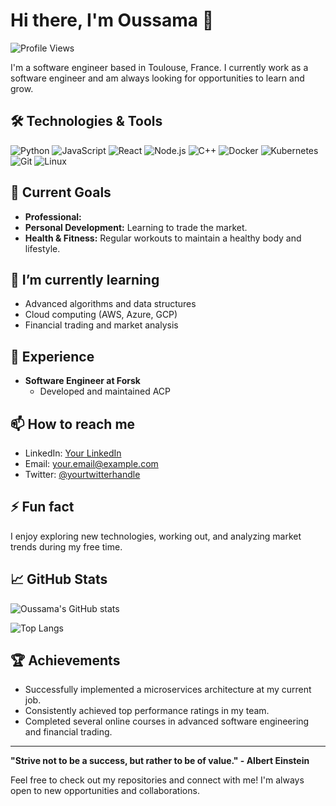 # Hi there, I'm Oussama 👋

![Profile Views](https://komarev.com/ghpvc/?username=your-username&color=green)

I'm a software engineer based in Toulouse, France. I currently work as a software engineer and am always looking for opportunities to learn and grow.

## 🛠 Technologies & Tools

![Python](https://img.shields.io/badge/-Python-333?style=flat&logo=python)
![JavaScript](https://img.shields.io/badge/-JavaScript-333?style=flat&logo=javascript)
![React](https://img.shields.io/badge/-React-333?style=flat&logo=react)
![Node.js](https://img.shields.io/badge/-Node.js-333?style=flat&logo=node.js)
![C++](https://img.shields.io/badge/-C++-333?style=flat&logo=c%2B%2B)
![Docker](https://img.shields.io/badge/-Docker-333?style=flat&logo=docker)
![Kubernetes](https://img.shields.io/badge/-Kubernetes-333?style=flat&logo=kubernetes)
![Git](https://img.shields.io/badge/-Git-333?style=flat&logo=git)
![Linux](https://img.shields.io/badge/-Linux-333?style=flat&logo=linux)

## 🔭 Current Goals

- **Professional:** 
- **Personal Development:** Learning to trade the market.
- **Health & Fitness:** Regular workouts to maintain a healthy body and lifestyle.

## 🌱 I’m currently learning

- Advanced algorithms and data structures
- Cloud computing (AWS, Azure, GCP)
- Financial trading and market analysis

## 💼 Experience

- **Software Engineer at Forsk**
  - Developed and maintained ACP

## 📫 How to reach me

- LinkedIn: [Your LinkedIn](https://www.linkedin.com/in/your-linkedin/)
- Email: your.email@example.com
- Twitter: [@yourtwitterhandle](https://twitter.com/yourtwitterhandle)

## ⚡ Fun fact

I enjoy exploring new technologies, working out, and analyzing market trends during my free time.

## 📈 GitHub Stats

![Oussama's GitHub stats](https://github-readme-stats.vercel.app/api?username=your-username&show_icons=true&theme=dark)

![Top Langs](https://github-readme-stats.vercel.app/api/top-langs/?username=your-username&layout=compact&theme=dark)

## 🏆 Achievements

- Successfully implemented a microservices architecture at my current job.
- Consistently achieved top performance ratings in my team.
- Completed several online courses in advanced software engineering and financial trading.

---

**"Strive not to be a success, but rather to be of value." - Albert Einstein**

Feel free to check out my repositories and connect with me! I'm always open to new opportunities and collaborations.
